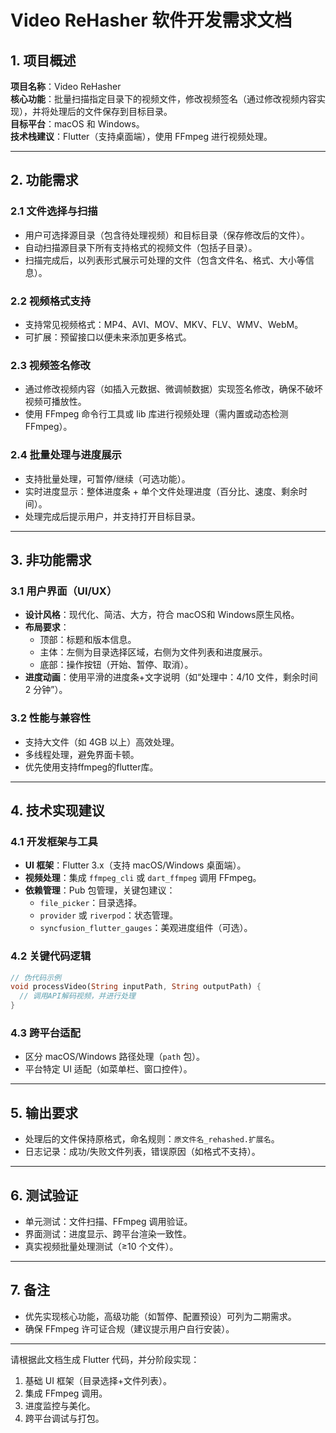 # Video ReHasher 软件开发需求文档

## 1. 项目概述
**项目名称**：Video ReHasher  
**核心功能**：批量扫描指定目录下的视频文件，修改视频签名（通过修改视频内容实现），并将处理后的文件保存到目标目录。  
**目标平台**：macOS 和 Windows。  
**技术栈建议**：Flutter（支持桌面端），使用 FFmpeg 进行视频处理。

---

## 2. 功能需求

### 2.1 文件选择与扫描
- 用户可选择源目录（包含待处理视频）和目标目录（保存修改后的文件）。
- 自动扫描源目录下所有支持格式的视频文件（包括子目录）。
- 扫描完成后，以列表形式展示可处理的文件（包含文件名、格式、大小等信息）。

### 2.2 视频格式支持
- 支持常见视频格式：MP4、AVI、MOV、MKV、FLV、WMV、WebM。
- 可扩展：预留接口以便未来添加更多格式。

### 2.3 视频签名修改
- 通过修改视频内容（如插入元数据、微调帧数据）实现签名修改，确保不破坏视频可播放性。
- 使用 FFmpeg 命令行工具或 lib 库进行视频处理（需内置或动态检测 FFmpeg）。

### 2.4 批量处理与进度展示
- 支持批量处理，可暂停/继续（可选功能）。
- 实时进度显示：整体进度条 + 单个文件处理进度（百分比、速度、剩余时间）。
- 处理完成后提示用户，并支持打开目标目录。

---

## 3. 非功能需求

### 3.1 用户界面（UI/UX）
- **设计风格**：现代化、简洁、大方，符合 macOS和 Windows原生风格。
- **布局要求**：
  - 顶部：标题和版本信息。
  - 主体：左侧为目录选择区域，右侧为文件列表和进度展示。
  - 底部：操作按钮（开始、暂停、取消）。
- **进度动画**：使用平滑的进度条+文字说明（如“处理中：4/10 文件，剩余时间 2 分钟”）。

### 3.2 性能与兼容性
- 支持大文件（如 4GB 以上）高效处理。
- 多线程处理，避免界面卡顿。
- 优先使用支持ffmpeg的flutter库。

---

## 4. 技术实现建议

### 4.1 开发框架与工具
- **UI 框架**：Flutter 3.x（支持 macOS/Windows 桌面端）。
- **视频处理**：集成 `ffmpeg_cli` 或 `dart_ffmpeg` 调用 FFmpeg。
- **依赖管理**：Pub 包管理，关键包建议：
  - `file_picker`：目录选择。
  - `provider` 或 `riverpod`：状态管理。
  - `syncfusion_flutter_gauges`：美观进度组件（可选）。

### 4.2 关键代码逻辑

```dart
// 伪代码示例
void processVideo(String inputPath, String outputPath) {
  // 调用API解码视频，并进行处理
}
```

### 4.3 跨平台适配
- 区分 macOS/Windows 路径处理（`path` 包）。
- 平台特定 UI 适配（如菜单栏、窗口控件）。

---

## 5. 输出要求
- 处理后的文件保持原格式，命名规则：`原文件名_rehashed.扩展名`。
- 日志记录：成功/失败文件列表，错误原因（如格式不支持）。

---

## 6. 测试验证
- 单元测试：文件扫描、FFmpeg 调用验证。
- 界面测试：进度显示、跨平台渲染一致性。
- 真实视频批量处理测试（≥10 个文件）。

---

## 7. 备注
- 优先实现核心功能，高级功能（如暂停、配置预设）可列为二期需求。
- 确保 FFmpeg 许可证合规（建议提示用户自行安装）。

---

请根据此文档生成 Flutter 代码，并分阶段实现：  
1. 基础 UI 框架（目录选择+文件列表）。  
2. 集成 FFmpeg 调用。  
3. 进度监控与美化。  
4. 跨平台调试与打包。